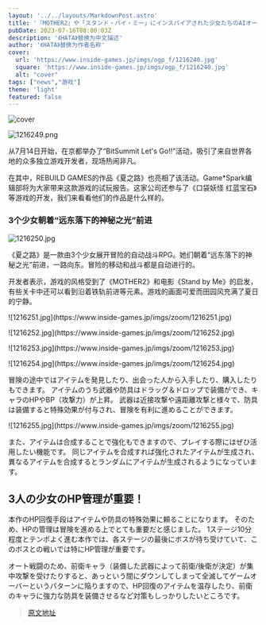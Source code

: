 ```yaml
---
layout: '../../layouts/MarkdownPost.astro'
title: '『MOTHER2』や「スタンド・バイ・ミー」にインスパイアされた少女たちのAIオートバトル冒険RPG『サマーロード』プレイレポ【BitSummit Let’s Go!!】'
pubDate: 2023-07-16T08:00:03Z
description: '《HATA》替换为中文描述'
author: '《HATA》替换为作者名称'
cover:
  url: 'https://www.inside-games.jp/imgs/ogp_f/1216240.jpg'
  square: 'https://www.inside-games.jp/imgs/ogp_f/1216240.jpg'
  alt: "cover"
tags: ["news","游戏"]
theme: 'light'
featured: false
---
```


![cover](https://www.inside-games.jp/imgs/ogp_f/1216240.jpg)

![1216249.png](https://www.inside-games.jp/imgs/zoom/1216249.png)

从7月14日开始，在京都举办了“BitSummit Let's Go!!”活动，吸引了来自世界各地的众多独立游戏开发者，现场热闹非凡。

在其中，REBUILD GAMES的作品《夏之路》也亮相了该活动。Game*Spark编辑部将为大家带来这款游戏的试玩报告。这家公司还参与了《口袋妖怪 红蓝宝石》等游戏的开发，我们来看看他们的作品是什么样的。

### 3个少女朝着“远东落下的神秘之光”前进

![1216250.jpg](https://www.inside-games.jp/imgs/zoom/1216250.jpg)

《夏之路》是一款由3个少女展开冒险的自动战斗RPG。她们朝着“远东落下的神秘之光”前进，一路向东。冒险的移动和战斗都是自动进行的。

开发者表示，游戏的风格受到了《MOTHER2》和电影《Stand by Me》的启发，有些关卡中还可以看到沿着铁轨前进等元素。游戏的画面可爱而田园风充满了夏日的宁静。
<p>![1216251.jpg](https://www.inside-games.jp/imgs/zoom/1216251.jpg)</p>
<p>![1216252.jpg](https://www.inside-games.jp/imgs/zoom/1216252.jpg)</p>
<p>![1216253.jpg](https://www.inside-games.jp/imgs/zoom/1216253.jpg)</p>
<p>![1216254.jpg](https://www.inside-games.jp/imgs/zoom/1216254.jpg)</p>
<p>冒険の途中ではアイテムを発見したり、出会った人から入手したり、購入したりもできます。 アイテムのうち武器や防具はドラッグ＆ドロップで装備ができ、キャラのHPやBP（攻撃力）が上昇。 武器は近接攻撃や遠距離攻撃と様々で、防具は装備すると特殊効果が付与され、冒険を有利に進めることができます。</p>
<p>![1216255.jpg](https://www.inside-games.jp/imgs/zoom/1216255.jpg)</p>
<p>また、アイテムは合成することで強化もできますので、プレイする際にはぜひ活用したい機能です。 同じアイテムを合成すれば強化されたアイテムが生成され、異なるアイテムを合成するとランダムにアイテムが生成されるようになっています。</p>
<h2 id="">3人の少女のHP管理が重要！</h2>
<p>本作のHP回復手段はアイテムや防具の特殊効果に頼ることになります。 そのため、HPの管理は冒険を進める上でとても重要だと感じました。 1ステージ10分程度とテンポよく進む本作では、各ステージの最後にボスが待ち受けていて、このボスとの戦いでは特にHP管理が重要です。</p>
<p>オート戦闘のため、前衛キャラ（装備した武器によって前衛/後衛が決定）が集中攻撃を受けたりすると、あっという間にダウンしてしまって全滅してゲームオーバーというパターンに陥りますので、HP回復のアイテムを温存したり、前衛のキャラに強力な防具を装備させるなど対策もしっかりしたいところです。

>[原文地址](https://www.inside-games.jp/article/2023/07/16/147231.html)  
